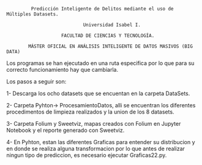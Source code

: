              Predicción Inteligente de Delitos mediante el uso de Múltiples Datasets.

                                Universidad Isabel I. 

                        FACULTAD DE CIENCIAS Y TECNOLOGÍA.

            MÁSTER OFICIAL EN ANÁLISIS INTELIGENTE DE DATOS MASIVOS (BIG DATA)

Los programas se han ejecutado en una ruta especifica por lo que para su correcto funcionamiento hay que cambiarla.

Los pasos a seguir son:

1- Descarga los ocho datasets que se encuentan en la carpeta DataSets. 

2- Carpeta Pyhton-> ProcesamientoDatos, alli se encuentran los diferentes procedimentos de limpieza realizados y la union de los 8 datasets.

3- Carpeta Folium y Sweetviz, mapas creados con Folium en Jupyter Notebook y el reporte generado con Sweetviz.

4- En Pyhton, estan las diferentes Graficas para entender su distribucion y en donde se realiza alguna transformacion por lo que antes de realizar ningun tipo de prediccion, es necesario ejecutar Graficas22.py.
